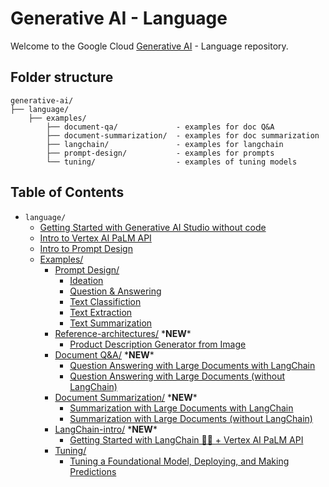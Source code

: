 # Generative AI - Language

Welcome to the Google Cloud [Generative AI](https://cloud.google.com/ai/generative-ai/) - Language repository.

## Folder structure

```text
generative-ai/
├── language/
    ├── examples/
        ├── document-qa/             - examples for doc Q&A
        ├── document-summarization/  - examples for doc summarization
        ├── langchain/               - examples for langchain
        ├── prompt-design/           - examples for prompts
        └── tuning/                  - examples of tuning models
```

## Table of Contents
- `language/`
  - [Getting Started with Generative AI Studio without code](intro_generative_ai_studio.md)
  - [Intro to Vertex AI PaLM API](intro_palm_api.ipynb)
  - [Intro to Prompt Design](intro_prompt_design.ipynb)
  - [Examples/](examples/)
    - [Prompt Design/](examples/prompt-design/)
      - [Ideation](examples/prompt-design/ideation.ipynb)
      - [Question & Answering](examples/prompt-design/question_answering.ipynb)
      - [Text Classifiction](examples/prompt-design/text_classification.ipynb)
      - [Text Extraction](examples/prompt-design/text_extraction.ipynb)
      - [Text Summarization](examples/prompt-design/text_summarization.ipynb)
    - [Reference-architectures/](examples/reference-architectures/) \***NEW**\*
      - [Product Description Generator from Image](examples/reference-architectures/product_description_generator_image.ipynb)
    - [Document Q&A/](examples/document-qa/) \***NEW**\*
      - [Question Answering with Large Documents with LangChain](examples/document-qa/question_answering_large_documents_langchain.ipynb)
      - [Question Answering with Large Documents (without LangChain)](examples/document-qa/question_answering_large_documents.ipynb)
    - [Document Summarization/](examples/document-summarization/) \***NEW**\*
      - [Summarization with Large Documents with LangChain](examples/document-summarization/summarization_large_documents_langchain.ipynb)
      - [Summarization with Large Documents (without LangChain)](examples/document-summarization/summarization_large_documents.ipynb)
    - [LangChain-intro/](examples/langchain-intro/) \***NEW**\*
      - [Getting Started with LangChain 🦜️🔗 + Vertex AI PaLM API](examples/langchain-intro/intro_langchain_palm_api.ipynb)
    - [Tuning/](examples/tuning/)
      - [Tuning a Foundational Model, Deploying, and Making Predictions](examples/tuning/getting_started_tuning.ipynb)
